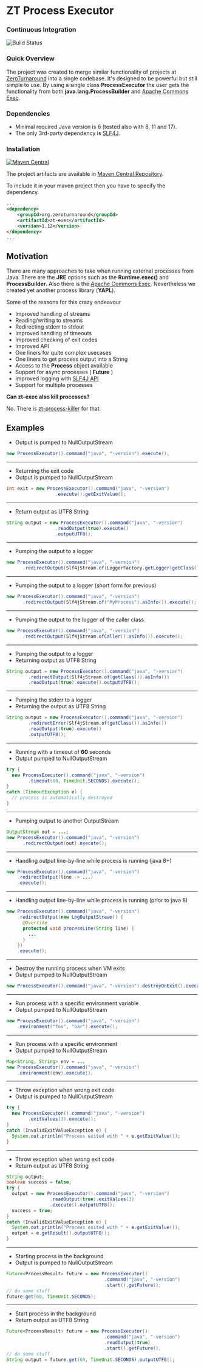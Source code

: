 ZT Process Executor
================

### Continuous Integration
![Build Status](https://github.com/zeroturnaround/zt-exec/actions/workflows/maven.yml/badge.svg)

### Quick Overview

The project was created to merge similar functionality of projects at [ZeroTurnaround](http://zeroturnaround.com/) into a single codebase.
It's designed to be powerful but still simple to use. By using a single class **ProcessExecutor**
the user gets the functionality from both **java.lang.ProcessBuilder** and [Apache Commons Exec](http://commons.apache.org/proper/commons-exec/).

### Dependencies

* Minimal required Java version is 6 (tested also with 8, 11 and 17).
* The only 3rd-party dependency is [SLF4J](https://www.slf4j.org/).

### Installation
[![Maven Central](https://maven-badges.herokuapp.com/maven-central/org.zeroturnaround/zt-exec/badge.svg)](https://maven-badges.herokuapp.com/maven-central/org.zeroturnaround/zt-exec)

The project artifacts are available in [Maven Central Repository](https://search.maven.org/artifact/org.zeroturnaround/zt-exec/).

To include it in your maven project then you have to specify the dependency.

```xml
...
<dependency>
    <groupId>org.zeroturnaround</groupId>
    <artifactId>zt-exec</artifactId>
    <version>1.12</version>
</dependency>
...
```

## Motivation

There are many approaches to take when running external processes from Java. There are the **JRE** options such as the **Runtime.exec()** and **ProcessBuilder**. Also there is the [Apache Commons Exec](http://commons.apache.org/proper/commons-exec/). Nevertheless we created yet another process library (**YAPL**). 

Some of the reasons for this crazy endeavour

* Improved handling of streams
 * Reading/writing to streams
 * Redirecting stderr to stdout
* Improved handling of timeouts
* Improved checking of exit codes
* Improved API
 * One liners for quite complex usecases
 * One liners to get process output into a String
 * Access to the **Process** object available
 * Support for async processes ( **Future** ) 
* Improved logging with [SLF4J API](http://www.slf4j.org/)
* Support for multiple processes

**Can zt-exec also kill processes?**

No. There is [zt-process-killer](https://github.com/zeroturnaround/zt-process-killer) for that.

## Examples

* Output is pumped to NullOutputStream

```java
new ProcessExecutor().command("java", "-version").execute();
```

<hr/>

* Returning the exit code
* Output is pumped to NullOutputStream

```java
int exit = new ProcessExecutor().command("java", "-version")
                  .execute().getExitValue();
```

<hr/>

* Return output as UTF8 String

```java
String output = new ProcessExecutor().command("java", "-version")
                  .readOutput(true).execute()
                  .outputUTF8();    
```

<hr/>

* Pumping the output to a logger

```java
new ProcessExecutor().command("java", "-version")
      .redirectOutput(Slf4jStream.of(LoggerFactory.getLogger(getClass().getName() + ".MyProcess")).asInfo()).execute();
```

<hr/>

* Pumping the output to a logger (short form for previous)

```java
new ProcessExecutor().command("java", "-version")
      .redirectOutput(Slf4jStream.of("MyProcess").asInfo()).execute();
```

<hr/>

* Pumping the output to the logger of the caller class

```java
new ProcessExecutor().command("java", "-version")
      .redirectOutput(Slf4jStream.ofCaller().asInfo()).execute();
```

<hr/>

* Pumping the output to a logger
* Returning output as UTF8 String

```java
String output = new ProcessExecutor().command("java", "-version")
        .redirectOutput(Slf4jStream.of(getClass()).asInfo())
        .readOutput(true).execute().outputUTF8();
```

<hr/>

* Pumping the stderr to a logger
* Returning the output as UTF8 String

```java
String output = new ProcessExecutor().command("java", "-version")
        .redirectError(Slf4jStream.of(getClass()).asInfo())
        .readOutput(true).execute()
        .outputUTF8();
```

<hr/>

* Running with a timeout of **60** seconds
* Output pumped to NullOutputStream

```java
try {
  new ProcessExecutor().command("java", "-version")
        .timeout(60, TimeUnit.SECONDS).execute();
}
catch (TimeoutException e) {
  // process is automatically destroyed
}
```

<hr/>

* Pumping output to another OutputStream

```java
OutputStream out = ...;
new ProcessExecutor().command("java", "-version")
      .redirectOutput(out).execute();
```

<hr/>

* Handling output line-by-line while process is running (java 8+)

```java
new ProcessExecutor().command("java", "-version")
    .redirectOutput(line -> ...)
    .execute();
```

<hr/>

* Handling output line-by-line while process is running (prior to java 8)

```java
new ProcessExecutor().command("java", "-version")
    .redirectOutput(new LogOutputStream() {
      @Override
      protected void processLine(String line) {
        ...
      }
    })
    .execute();
```

<hr/>

* Destroy the running process when VM exits
* Output pumped to NullOutputStream

```java
new ProcessExecutor().command("java", "-version").destroyOnExit().execute();
```

<hr/>

* Run process with a specific environment variable
* Output pumped to NullOutputStream

```java
new ProcessExecutor().command("java", "-version")
    .environment("foo", "bar").execute();
```

<hr/>

* Run process with a specific environment
* Output pumped to NullOutputStream

```java
Map<String, String> env = ...
new ProcessExecutor().command("java", "-version")
    .environment(env).execute();
```

<hr/>

* Throw exception when wrong exit code
* Output is pumped to NullOutputStream

```java
try {
  new ProcessExecutor().command("java", "-version")
        .exitValues(3).execute();
}
catch (InvalidExitValueException e) {
  System.out.println("Process exited with " + e.getExitValue());
}
```

<hr/>

* Throw exception when wrong exit code
* Return output as UTF8 String 

```java
String output;
boolean success = false;
try {
  output = new ProcessExecutor().command("java", "-version")
                .readOutput(true).exitValues(3)
                .execute().outputUTF8();
  success = true;
}
catch (InvalidExitValueException e) {
  System.out.println("Process exited with " + e.getExitValue());
  output = e.getResult().outputUTF8();
}
```

<hr/>

* Starting process in the background
* Output is pumped to NullOutputStream

```java
Future<ProcessResult> future = new ProcessExecutor()
                                    .command("java", "-version")
                                    .start().getFuture();
// do some stuff
future.get(60, TimeUnit.SECONDS);
```

<hr/>

* Start process in the background
* Return output as UTF8 String

```java
Future<ProcessResult> future = new ProcessExecutor()
                                    .command("java", "-version")
                                    .readOutput(true)
                                    .start().getFuture();
// do some stuff
String output = future.get(60, TimeUnit.SECONDS).outputUTF8();
```
